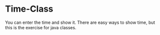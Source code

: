 # Time-Class
You can enter the time and show it.
There are easy ways to show time, but this is the exercise for java classes.
